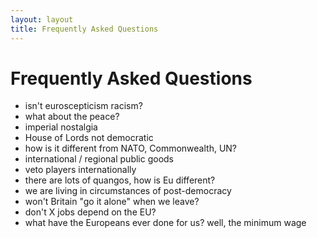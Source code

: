 ```yaml
---
layout: layout
title: Frequently Asked Questions
---
```


Frequently Asked Questions
==========================

* isn't euroscepticism racism?
* what about the peace?
* imperial nostalgia
* House of Lords not democratic
* how is it different from NATO, Commonwealth, UN?
* international / regional public goods
* veto players internationally
* there are lots of quangos, how is Eu different?
* we are living in circumstances of post-democracy
* won't Britain "go it alone" when we leave?
* don't X jobs depend on the EU?
* what have the Europeans ever done for us? well, the minimum wage
